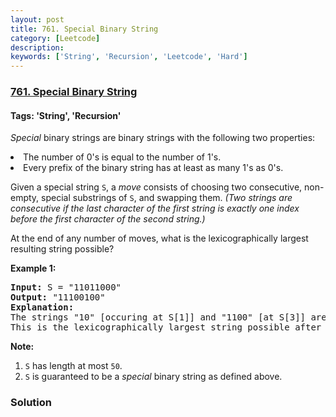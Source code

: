 ```yaml
---
layout: post
title: 761. Special Binary String
category: [Leetcode]
description: 
keywords: ['String', 'Recursion', 'Leetcode', 'Hard']
---
```

### [761. Special Binary String](https://leetcode.com/problems/special-binary-string)

#### Tags: 'String', 'Recursion'

<div class="content__u3I1 question-content__JfgR"><div><p>
<i>Special</i> binary strings are binary strings with the following two properties:
</p><p>
</p><li>The number of 0's is equal to the number of 1's.</li>
<li>Every prefix of the binary string has at least as many 1's as 0's.</li>
<p></p><p>
Given a special string <code>S</code>, a <i>move</i> consists of choosing two consecutive, non-empty, special substrings of <code>S</code>, and swapping them.  <i>(Two strings are consecutive if the last character of the first string is exactly one index before the first character of the second string.)</i>
</p><p>
At the end of any number of moves, what is the lexicographically largest resulting string possible?
</p>
<p><b>Example 1:</b><br/>
</p><pre><b>Input:</b> S = "11011000"
<b>Output:</b> "11100100"
<b>Explanation:</b>
The strings "10" [occuring at S[1]] and "1100" [at S[3]] are swapped.
This is the lexicographically largest string possible after some number of swaps.
</pre>
<p></p>
<p><b>Note:</b></p><ol>
<li><code>S</code> has length at most <code>50</code>.</li>
<li><code>S</code> is guaranteed to be a <i>special</i> binary string as defined above.</li>
</ol><p></p></div></div>

### Solution
